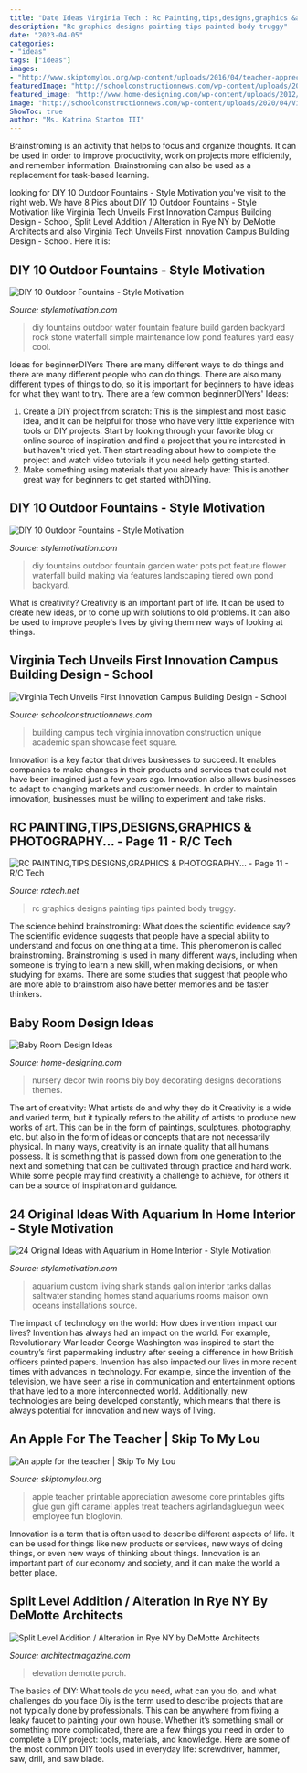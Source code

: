 ```yaml
---
title: "Date Ideas Virginia Tech : Rc Painting,tips,designs,graphics &amp; Photography..."
description: "Rc graphics designs painting tips painted body truggy"
date: "2023-04-05"
categories:
- "ideas"
tags: ["ideas"]
images:
- "http://www.skiptomylou.org/wp-content/uploads/2016/04/teacher-appreciation-apple-treat-with-free-printables-a-girl-and-a-glue-gun-1.jpg"
featuredImage: "http://schoolconstructionnews.com/wp-content/uploads/2020/04/VirginiaTechDesign-800x445.jpg"
featured_image: "http://www.home-designing.com/wp-content/uploads/2012/06/Twin-biy-girl-nursery-decor-ideas.jpeg"
image: "http://schoolconstructionnews.com/wp-content/uploads/2020/04/VirginiaTechDesign-800x445.jpg"
ShowToc: true
author: "Ms. Katrina Stanton III"
---
```



Brainstroming is an activity that helps to focus and organize thoughts. It can be used in order to improve productivity, work on projects more efficiently, and remember information. Brainstroming can also be used as a replacement for task-based learning.

	

		
looking for DIY 10 Outdoor Fountains - Style Motivation you've visit to the right web. We have 8 Pics about DIY 10 Outdoor Fountains - Style Motivation like Virginia Tech Unveils First Innovation Campus Building Design - School, Split Level Addition / Alteration in Rye NY by DeMotte Architects and also Virginia Tech Unveils First Innovation Campus Building Design - School. Here it is:
		
    
## DIY 10 Outdoor Fountains - Style Motivation

<img loading=lazy src="http://www.stylemotivation.com/wp-content/uploads/2013/04/267.jpg" onerror="this.onerror=null;this.src='https://tse2.mm.bing.net/th?id=OIP.tKM4w31ZUiFxhOywpP1YBAHaHa&amp;pid=15.1';" alt="DIY 10 Outdoor Fountains - Style Motivation">

_Source: stylemotivation.com_

>diy fountains outdoor water fountain feature build garden backyard rock stone waterfall simple maintenance low pond features yard easy cool. 

	

Ideas for beginnerDIYers
There are many different ways to do things and there are many different people who can do things. There are also many different types of things to do, so it is important for beginners to have ideas for what they want to try. There are a few common beginnerDIYers' Ideas: 
1. Create a DIY project from scratch: This is the simplest and most basic idea, and it can be helpful for those who have very little experience with tools or DIY projects. Start by looking through your favorite blog or online source of inspiration and find a project that you're interested in but haven't tried yet. Then start reading about how to complete the project and watch video tutorials if you need help getting started. 
2. Make something using materials that you already have: This is another great way for beginners to get started withDIYing.

    
## DIY 10 Outdoor Fountains - Style Motivation

<img loading=lazy src="http://www.stylemotivation.com/wp-content/uploads/2013/04/928.jpg" onerror="this.onerror=null;this.src='https://tse4.mm.bing.net/th?id=OIP.q-D2EJ2gxI-riRyyOOaNhgHaJ3&amp;pid=15.1';" alt="DIY 10 Outdoor Fountains - Style Motivation">

_Source: stylemotivation.com_

>diy fountains outdoor fountain garden water pots pot feature flower waterfall build making via features landscaping tiered own pond backyard. 

	

What is creativity?
Creativity is an important part of life. It can be used to create new ideas, or to come up with solutions to old problems. It can also be used to improve people's lives by giving them new ways of looking at things.

    
## Virginia Tech Unveils First Innovation Campus Building Design - School

<img loading=lazy src="http://schoolconstructionnews.com/wp-content/uploads/2020/04/VirginiaTechDesign-800x445.jpg" onerror="this.onerror=null;this.src='https://tse4.mm.bing.net/th?id=OIP.2ZZGm98L_CdUOAuBuM4mUgHaEH&amp;pid=15.1';" alt="Virginia Tech Unveils First Innovation Campus Building Design - School">

_Source: schoolconstructionnews.com_

>building campus tech virginia innovation construction unique academic span showcase feet square. 

	

Innovation is a key factor that drives businesses to succeed. It enables companies to make changes in their products and services that could not have been imagined just a few years ago. Innovation also allows businesses to adapt to changing markets and customer needs. In order to maintain innovation, businesses must be willing to experiment and take risks.

    
## RC PAINTING,TIPS,DESIGNS,GRAPHICS &amp; PHOTOGRAPHY... - Page 11 - R/C Tech

<img loading=lazy src="https://www.rctech.net/forum/attachments/manila-racers/835251d1321553487-rc-painting-tips-designs-graphics-photography-p1220498.jpg" onerror="this.onerror=null;this.src='https://tse2.mm.bing.net/th?id=OIP.jWNm_8XT8LI-Q4d2GK8BbwHaFj&amp;pid=15.1';" alt="RC PAINTING,TIPS,DESIGNS,GRAPHICS &amp; PHOTOGRAPHY... - Page 11 - R/C Tech">

_Source: rctech.net_

>rc graphics designs painting tips painted body truggy. 

	

The science behind brainstroming: What does the scientific evidence say?
The scientific evidence suggests that people have a special ability to understand and focus on one thing at a time. This phenomenon is called brainstroming. Brainstroming is used in many different ways, including when someone is trying to learn a new skill, when making decisions, or when studying for exams. There are some studies that suggest that people who are more able to brainstrom also have better memories and be faster thinkers.

    
## Baby Room Design Ideas

<img loading=lazy src="http://www.home-designing.com/wp-content/uploads/2012/06/Twin-biy-girl-nursery-decor-ideas.jpeg" onerror="this.onerror=null;this.src='https://tse4.mm.bing.net/th?id=OIP.f3J64vlbG2lP4CpZJy_JXgHaEj&amp;pid=15.1';" alt="Baby Room Design Ideas">

_Source: home-designing.com_

>nursery decor twin rooms biy boy decorating designs decorations themes. 

	

The art of creativity: What artists do and why they do it
Creativity is a wide and varied term, but it typically refers to the ability of artists to produce new works of art. This can be in the form of paintings, sculptures, photography, etc. but also in the form of ideas or concepts that are not necessarily physical. In many ways, creativity is an innate quality that all humans possess. It is something that is passed down from one generation to the next and something that can be cultivated through practice and hard work. While some people may find creativity a challenge to achieve, for others it can be a source of inspiration and guidance.

    
## 24 Original Ideas With Aquarium In Home Interior - Style Motivation

<img loading=lazy src="http://www.stylemotivation.com/wp-content/uploads/2014/02/25-Original-Ideas-with-Aquarium-in-Home-Interior-13-620x395.jpg" onerror="this.onerror=null;this.src='https://tse3.mm.bing.net/th?id=OIP.zAhjKdzGT3vymX0uTTgfSwHaEt&amp;pid=15.1';" alt="24 Original Ideas with Aquarium in Home Interior - Style Motivation">

_Source: stylemotivation.com_

>aquarium custom living shark stands gallon interior tanks dallas saltwater standing homes stand aquariums rooms maison own oceans installations source. 

	

The impact of technology on the world: How does invention impact our lives?
Invention has always had an impact on the world. For example, Revolutionary War leader George Washington was inspired to start the country’s first papermaking industry after seeing a difference in how British officers printed papers. Invention has also impacted our lives in more recent times with advances in technology. For example, since the invention of the television, we have seen a rise in communication and entertainment options that have led to a more interconnected world. Additionally, new technologies are being developed constantly, which means that there is always potential for innovation and new ways of living.

    
## An Apple For The Teacher | Skip To My Lou

<img loading=lazy src="http://www.skiptomylou.org/wp-content/uploads/2016/04/teacher-appreciation-apple-treat-with-free-printables-a-girl-and-a-glue-gun-1.jpg" onerror="this.onerror=null;this.src='https://tse3.mm.bing.net/th?id=OIP.jvIxODDkwwrmNxip9wsDqwHaL_&amp;pid=15.1';" alt="An apple for the teacher | Skip To My Lou">

_Source: skiptomylou.org_

>apple teacher printable appreciation awesome core printables gifts glue gun gift caramel apples treat teachers agirlandagluegun week employee fun bloglovin. 

	

Innovation is a term that is often used to describe different aspects of life. It can be used for things like new products or services, new ways of doing things, or even new ways of thinking about things. Innovation is an important part of our economy and society, and it can make the world a better place.

    
## Split Level Addition / Alteration In Rye NY By DeMotte Architects

<img loading=lazy src="https://cdnassets.hw.net/56/56/a01e69cd401d94db930ced84217a/1e4e7e86f6c14b61942fbc150bb74b34.jpg" onerror="this.onerror=null;this.src='https://tse1.mm.bing.net/th?id=OIP.At9dfXr_RImOq6GvXJC05wHaE9&amp;pid=15.1';" alt="Split Level Addition / Alteration in Rye NY by DeMotte Architects">

_Source: architectmagazine.com_

>elevation demotte porch. 

	

The basics of DIY: What tools do you need, what can you do, and what challenges do you face
Diy is the term used to describe projects that are not typically done by professionals. This can be anywhere from fixing a leaky faucet to painting your own house. Whether it’s something small or something more complicated, there are a few things you need in order to complete a DIY project: tools, materials, and knowledge. Here are some of the most common DIY tools used in everyday life: screwdriver, hammer, saw, drill, and saw blade.

